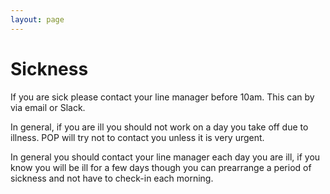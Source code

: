 ```yaml
---
layout: page
---
```

# Sickness

If you are sick please contact your line manager before 10am. This can by via email or Slack.

In general, if you are ill you should not work on a day you take off due to illness. POP will try not to contact you unless it is very urgent.

In general you should contact your line manager each day you are ill, if you know you will be ill for a few days though you can prearrange a period of sickness and not have to check-in each morning.